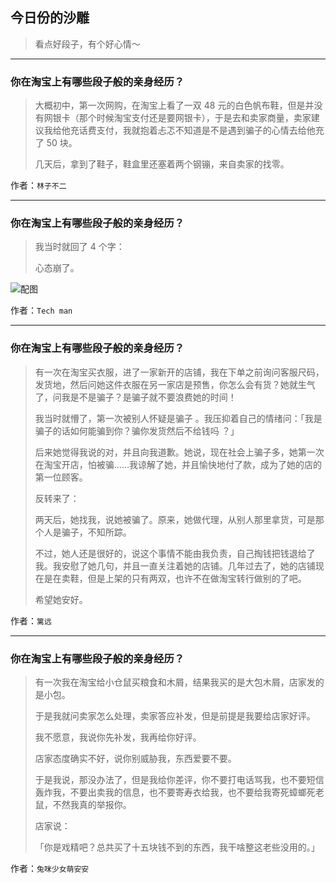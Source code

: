 ## 今日份的沙雕

> 看点好段子，有个好心情～


 
---

### 你在淘宝上有哪些段子般的亲身经历？

> 大概初中，第一次网购，在淘宝上看了一双 48 元的白色帆布鞋，但是并没有网银卡（那个时候淘宝支付还是要网银卡），于是去和卖家商量，卖家建议我给他充话费支付，我就抱着忐忑不知道是不是遇到骗子的心情去给他充了 50 块。
> 
> 几天后，拿到了鞋子，鞋盒里还塞着两个钢镚，来自卖家的找零。


作者：`林子不二`

---

### 你在淘宝上有哪些段子般的亲身经历？

> 我当时就回了 4 个字：
> 
> 心态崩了。



![配图](https://pic1.zhimg.com/50/v2-ddff98a6491fc78153b119cf805e0847_hd.jpg)


作者：`Tech man`

---

### 你在淘宝上有哪些段子般的亲身经历？

> 有一次在淘宝买衣服，进了一家新开的店铺，我在下单之前询问客服尺码，发货地，然后问她这件衣服在另一家店是预售，你怎么会有货？她就生气了，问我是不是骗子？是骗子就不要浪费她的时间！
> 
> 我当时就懵了，第一次被别人怀疑是骗子 。我压抑着自己的情绪问：「我是骗子的话如何能骗到你？骗你发货然后不给钱吗 ？」
> 
> 后来她觉得我说的对，并且向我道歉。她说，现在社会上骗子多，她第一次在淘宝开店，怕被骗……我谅解了她，并且愉快地付了款，成为了她的店的第一位顾客。
> 
> 反转来了：
> 
> 两天后，她找我，说她被骗了。原来，她做代理，从别人那里拿货，可是那个人是骗子，不知所踪。
> 
> 不过，她人还是很好的，说这个事情不能由我负责，自己掏钱把钱退给了我。我安慰了她几句，并且一直关注着她的店铺。几年过去了，她的店铺现在是在卖鞋，但是上架的只有两双，也许不在做淘宝转行做别的了吧。
> 
> 希望她安好。


作者：`篱远`

---

### 你在淘宝上有哪些段子般的亲身经历？

> 有一次我在淘宝给小仓鼠买粮食和木屑，结果我买的是大包木屑，店家发的是小包。
> 
> 于是我就问卖家怎么处理，卖家答应补发，但是前提是我要给店家好评。
> 
> 我不愿意，我说你先补发，我再给你好评。
> 
> 店家态度确实不好，说你别威胁我，东西爱要不要。
> 
> 于是我说，那没办法了，但是我给你差评，你不要打电话骂我，也不要短信轰炸我，不要出卖我的信息，也不要寄寿衣给我，也不要给我寄死蟑螂死老鼠，不然我真的举报你。
> 
> 店家说：
> 
> 「你是戏精吧？总共买了十五块钱不到的东西，我干啥整这老些没用的。」


作者：`兔咪少女萌安安`
